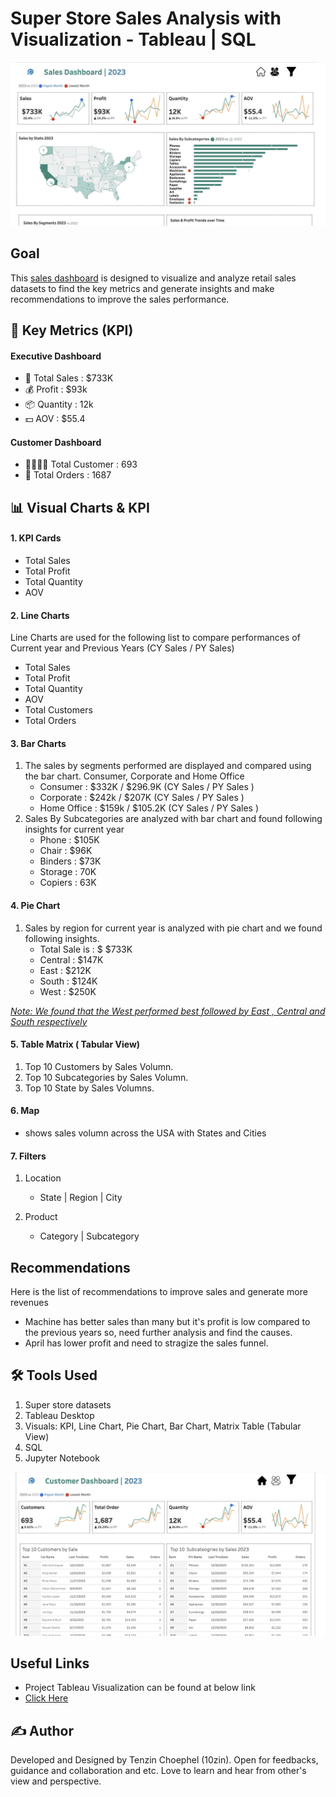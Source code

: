 # Super Store Sales Analysis with Visualization - Tableau | SQL 
![Sales Dashboard](img/s1.png) 

## Goal 
 This [sales dashboard](https://public.tableau.com/views/salesdashboardfinal_17478556507880/SalesDashboard?:language=en-US&:sid=&:redirect=auth&:display_count=n&:origin=viz_share_link) is designed to visualize and analyze retail sales datasets to find the key metrics and generate insights and make recommendations to improve the sales performance.


## 📌 Key Metrics (KPI)
#### Executive Dashboard 
* 🚀 Total Sales : $733K
* 💰 Profit : $93k
* 📦 Quantity : 12k
* 💵 AOV : $55.4

#### Customer Dashboard 
* 👨‍👩‍👧‍👦 Total Customer : 693 
* 🛒 Total Orders : 1687

## 📊 Visual Charts & KPI

#### 1. KPI Cards
* Total Sales
* Total Profit
* Total Quantity
* AOV

#### 2. Line Charts 
Line Charts are used for the following list to compare performances of Current year and Previous Years (CY Sales / PY Sales)
* Total Sales 
* Total Profit
* Total Quantity
* AOV
* Total Customers
* Total Orders

#### 3. Bar Charts
1. The sales by segments performed are displayed and compared using the bar chart.  Consumer, Corporate and Home Office
   - Consumer : $332K / $296.9K (CY Sales / PY Sales )
   - Corporate : $242k / $207K (CY Sales / PY Sales )
   - Home Office : $159k / $105.2K (CY Sales / PY Sales )
2. Sales By Subcategories are analyzed with bar chart and found following insights for current year 
   - Phone : $105K 
   - Chair : $96K
   - Binders : $73K
   - Storage : 70K 
   - Copiers : 63K
  
#### 4. Pie Chart 
1. Sales by region for current year is analyzed with pie chart and we found following insights.
   - Total Sale is : $ $733K
   - Central : $147K
   - East : $212K
   - South : $124K
   - West : $250K

*<ins>Note: We found that the West performed best followed by East , Central and South respectively</ins>*

#### 5. Table Matrix ( Tabular View) 
1. Top 10 Customers by Sales Volumn.
2. Top 10 Subcategories by Sales Volumn.
3. Top 10 State by Sales Volumns.

#### 6. Map
* shows sales volumn across the USA with States and Cities

#### 7. Filters 
1. Location
   * State | Region | City
  
3. Product
   * Category | Subcategory
  
## Recommendations 
Here is the list of recommendations to improve sales and generate more revenues 
* Machine has better sales than many but it's profit is low compared to the previous years so, need further analysis and find the causes. 
* April has lower profit and need to stragize the sales funnel. 


## 🛠️ Tools Used 
 1. Super store datasets
 2. Tableau Desktop 
 3. Visuals: KPI, Line Chart, Pie Chart, Bar Chart, Matrix Table (Tabular View)
 4. SQL 
 5. Jupyter Notebook
    
![Customer Dashboard](img/s2.png) 

## Useful Links
* Project Tableau Visualization can be found at below link
* [Click Here](https://public.tableau.com/views/salesdashboardfinal_17478556507880/SalesDashboard?:language=en-US&:sid=&:redirect=auth&:display_count=n&:origin=viz_share_link)

## ✍️ Author 
Developed and Designed by Tenzin Choephel (10zin).  Open for feedbacks, guidance and collaboration and etc. Love to learn and hear from other's view and perspective.







